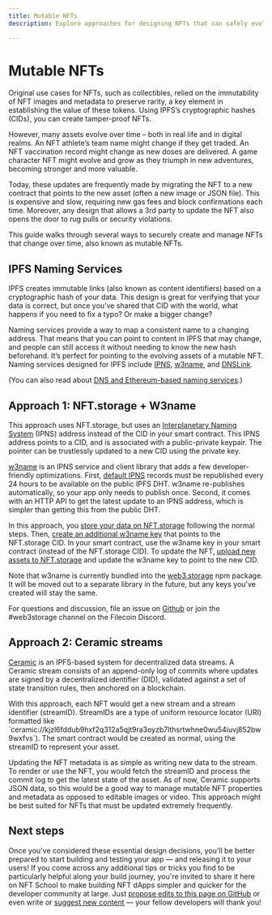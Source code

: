 ```yaml
---
title: Mutable NFTs
description: Explore approaches for designing NFTs that can safely evolve over time.

---
```

 # Mutable NFTs

Original use cases for NFTs, such as collectibles, relied on the immutability of NFT images and metadata to preserve rarity, a key element in establishing the value of these tokens. Using IPFS’s cryptographic hashes (CIDs), you can create tamper-proof NFTs.

However, many assets evolve over time – both in real life and in digital realms. An NFT athlete’s team name might change if they get traded. An NFT vaccination record might change as new doses are delivered. A game character NFT might evolve and grow as they triumph in new adventures, becoming stronger and more valuable.

Today, these updates are frequently made by migrating the NFT to a new contract that points to the new asset (often a new image or JSON file). This is expensive and slow, requiring new gas fees and block confirmations each time. Moreover, any design that allows a 3rd party to update the NFT also opens the door to rug pulls or security violations.

This guide walks through several ways to securely create and manage NFTs that change over time, also known as mutable NFTs.

## IPFS Naming Services

IPFS creates immutable links (also known as content identifiers) based on a cryptographic hash of your data. This design is great for verifying that your data is correct, but once you’ve shared that CID with the world, what happens if you need to fix a typo? Or make a bigger change?

Naming services provide a way to map a consistent name to a changing address. That means that you can point to content in IPFS that may change, and people can still access it without needing to know the new hash beforehand. It’s perfect for pointing to the evolving assets of a mutable NFT. Naming services designed for IPFS include [IPNS](https://docs.ipfs.io/concepts/ipns/), [w3name](https://github.com/web3-storage/web3.storage/tree/main/packages/client#mutability), and [DNSLink](https://docs.ipfs.io/concepts/dnslink/).

(You can also read about [DNS and Ethereum-based naming services](https://medium.com/tokendaily/handshake-ens-and-decentralized-naming-services-explained-2e69a1ca1313).)

## Approach 1: NFT.storage + W3name

This approach uses NFT.storage, but uses an [Interplanetary Naming System](https://docs.ipfs.io/concepts/ipns/) (IPNS) address instead of the CID in your smart contract. This IPNS address points to a CID, and is associated with a public-private keypair. The pointer can be trustlessly updated to a new CID using the private key.

[w3name](https://github.com/web3-storage/web3.storage/tree/main/packages/client#mutability) is an IPNS service and client library that adds a few developer-friendly optimizations. First, [default IPNS](https://docs.ipfs.io/concepts/ipns/#example-ipns-setup-with-cli) records must be republished every 24 hours to be available on the public IPFS DHT. w3name re-publishes automatically, so your app only needs to publish once. Second, it comes with an HTTP API to get the latest update to an IPNS address, which is simpler than getting this from the public DHT.

In this approach, you [store your data on NFT.storage](https://nft.storage/docs/client/js/#storing-data) following the normal steps. Then, [create an additional w3name key](https://github.com/web3-storage/web3.storage/tree/main/packages/client#mutability) that points to the NFT.storage CID. In your smart contract, use the w3name key in your smart contract (instead of the NFT.storage CID). To update the NFT, [upload new assets to NFT.storage](https://nft.storage/docs/client/js/#storing-data) and update the w3name key to point to the new CID.

Note that w3name is currently bundled into the [web3.storage](https://www.npmjs.com/package/web3.storage) npm package. It will be moved out to a separate library in the future, but any keys you’ve created will stay the same.

For questions and discussion, file an issue on [Github](https://github.com/web3-storage/web3.storage/issues) or join the #web3storage channel on the Filecoin Discord.

## Approach 2: Ceramic streams

[Ceramic](https://ceramic.network/) is an IPFS-based system for decentralized data streams. A Ceramic stream consists of an append-only log of commits where updates are signed by a decentralized identifier (DID), validated against a set of state transition rules, then anchored on a blockchain. 

With this approach, each NFT would get a new stream and a stream identifier (streamID). StreamIDs are a type of uniform resource locator (URI) formatted like \`ceramic://kjzl6fddub9hxf2q312a5qjt9ra3oyzb7lthsrtwhne0wu54iuvj852bw9wxfvs\`). The smart contract would be created as normal, using the streamID to represent your asset.

Updating the NFT metadata is as simple as writing new data to the stream. To render or use the NFT, you would fetch the streamID and process the commit log to get the latest state of the asset. As of now, Ceramic supports JSON data, so this would be a good way to manage mutable NFT properties and metadata as opposed to editable images or video. This approach might be best suited for NFTs that must be updated extremely frequently.

## Next steps

Once you've considered these essential design decisions, you'll be better prepared to start building and testing your app — and releasing it to your users! If you come across any additional tips or tricks you find to be particularly helpful along your build journey, you're invited to share it here on NFT School to make building NFT dApps simpler and quicker for the developer community at large. Just [propose edits to this page on GitHub](https://github.com/protocol/nft-website/blob/main/docs/tutorial/mutable-nfts.md) or even write or [suggest new content](https://github.com/protocol/nft-website/issues/new?assignees=&labels=need%2Ftriage&template=content-or-feature-suggestion.md&title=%5BCONTENT+REQUEST%5D+%28add+your+title+here%21%29) — your fellow developers will thank you!
